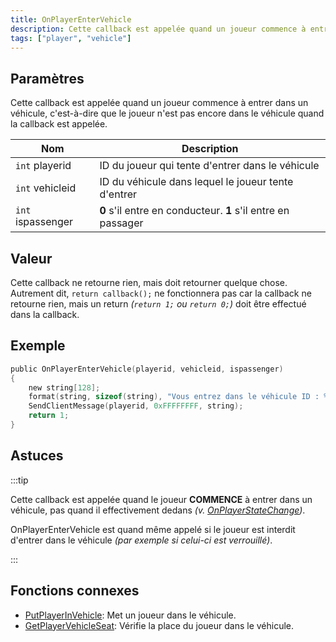 ```yaml
---
title: OnPlayerEnterVehicle
description: Cette callback est appelée quand un joueur commence à entrer dans un véhicule, c'est-à-dire que le joueur n'est pas encore dans le véhicule quand la callback est appelée.
tags: ["player", "vehicle"]
---
```


## Paramètres

Cette callback est appelée quand un joueur commence à entrer dans un véhicule, c'est-à-dire que le joueur n'est pas encore dans le véhicule quand la callback est appelée.

| Nom               | Description                                                  |
| ----------------- | ------------------------------------------------------------ |
| `int` playerid    | ID du joueur qui tente d'entrer dans le véhicule             |
| `int` vehicleid   | ID du véhicule dans lequel le joueur tente d'entrer          |
| `int` ispassenger | **0** s'il entre en conducteur. **1** s'il entre en passager |

## Valeur

Cette callback ne retourne rien, mais doit retourner quelque chose. Autrement dit, `return callback();` ne fonctionnera pas car la callback ne retourne rien, mais un return _(`return 1;` ou `return 0;`)_ doit être effectué dans la callback.

## Exemple

```c
public OnPlayerEnterVehicle(playerid, vehicleid, ispassenger)
{
    new string[128];
    format(string, sizeof(string), "Vous entrez dans le véhicule ID : %i", vehicleid);
    SendClientMessage(playerid, 0xFFFFFFFF, string);
    return 1;
}
```

## Astuces

:::tip

Cette callback est appelée quand le joueur **COMMENCE** à entrer dans un véhicule, pas quand il effectivement dedans _(v. [OnPlayerStateChange](OnPlayerStateChange))_.

OnPlayerEnterVehicle est quand même appelé si le joueur est interdit d'entrer dans le véhicule _(par exemple si celui-ci est verrouillé)_.

:::

## Fonctions connexes

- [PutPlayerInVehicle](../functions/PutPlayerInVehicle): Met un joueur dans le véhicule.
- [GetPlayerVehicleSeat](../functions/GetPlayerVehicleSeat): Vérifie la place du joueur dans le véhicule.
